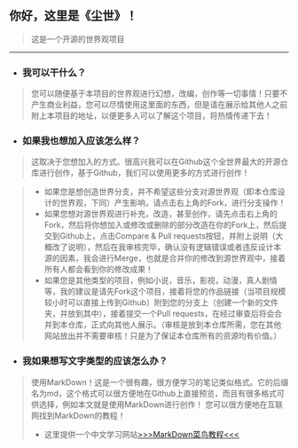 ## 你好，这里是《尘世》！
>这是一个开源的世界观项目
---
+ ### 我可以干什么？
>您可以随便基于本项目的世界观进行幻想，改编，创作等一切事情！只要不产生商业利益，您可以尽情使用这里面的东西，但是请在展示给其他人之前附上本项目的地址，以便更多人可以了解这个项目，将热情传递下去！
+ ### 如果我也想加入应该怎么样？
>这取决于您想加入的方式。很高兴我可以在Github这个全世界最大的开源仓库进行创作，基于Github，我们可以使用更多的方式进行创作！

>+ 如果您是想创造世界分支，并不希望这些分支对源世界观（即本仓库设计的世界观，下同）产生影响，请点击右上角的Fork，进行分支操作！
>+ 如果您想对源世界观进行补充，改造，甚至创作，请先点击右上角的Fork，然后将你想加入或修改或删除的部分改造在你的Fork上，然后提交到Github上，点击Compare & Pull requests按钮，并附上说明（大概改了说明），然后在我审核完毕，确认没有逻辑错误或者违反设计本源的因素，我会进行Merge，也就是合并你的修改到源世界观中，接着所有人都会看到你的修改成果！
>+ 如果您是其他类型的项目，例如小说，音乐，影视，动漫，真人剧情等，我的建议是请先Fork这个项目，接着将您的作品链接（当项目规模较小时可以直接上传到Github）附到您的分支上（创建一个新的文件夹，并放到其中），接着提交一个Pull requests，在经过审查后将会合并到本仓库，正式向其他人展示。（审核是放到本仓库所需，您在其他网站放出并不需要审核！只是为了保证本仓库所有的资源均有价值。）

+ ### 我如果想写文字类型的应该怎么办？
>使用MarkDown！这是一个很有趣，很方便学习的笔记类似格式。它的后缀名为md，这个格式可以很方便地在Github上直接预览，而且有很多格式可供选择，例如本文就是使用MarkDown进行创作！
>您可以很方便地在互联网找到MarkDown的教程！
>+ 这里提供一个中文学习网站[>>>MarkDown菜鸟教程<<<](https://www.runoob.com/markdown/md-tutorial.html)